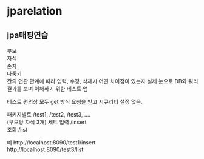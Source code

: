 # jparelation
## jpa매핑연습


부모 <br>
자식 <br>
손자 <br>
다중키<br>
간의 연관 관계에 따라 입력, 수정, 삭제시 어떤 차이점이 있는지 실제 눈으로 DB와 쿼리 결과를 보며 이해하기 위한 테스트 앱

테스트 편의상 모두 get 방식 요청을 받고 시큐리티 설정 없음.

패키지별로  /test1, /test2, /test3, .... <br>
(부모당 자식 3개) 세트 입력 /insert <br>
조회 /list


예 
http://localhost:8090/test1/insert <br>
http://localhost:8090/test3/list
